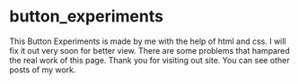 # button_experiments
This Button Experiments is made by me with the help of html and css. I will fix it out very soon for better view. There are some problems that hampared the real work of this page. Thank you for visiting out site. You can see other posts of my work.

